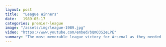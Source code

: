 ```yaml
---
layout: post
title:  "League Winners"
date:   1989-05-17
categories: premier-league
image: "/assets/img/league-1989.jpg"
video: "https://www.youtube.com/embed/bQmO3S2eLPE"
summary: "The most memorable league victory for Arsenal as they needed to win by two clear goals at Anfield against the Champions Liverpool. Michael Thomas scored in injury time to give Arsenal a 2-0 win after Alan Smith opened the scoring."
---
```

